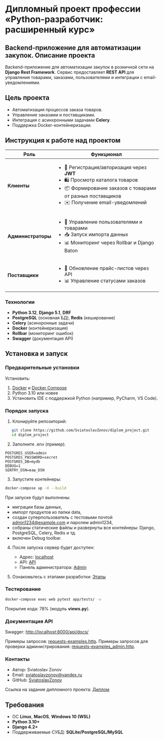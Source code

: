 
# Дипломный проект профессии «Python-разработчик: расширенный курс»

## Backend-приложение для автоматизации закупок. Описание проекта
Backend-приложение для автоматизации закупок в розничной сети на **Django Rest Framework**. Сервис предоставляет **REST API** для управления товарами, заказами, пользователями и интеграции с email-уведомлениями.

## Цель проекта
- Автоматизация процессов заказа товаров.
- Управление заказами и поставщиками.
- Интеграция с асинхронными задачами **Celery**.
- Поддержка Docker-контейнеризации.

## Инструкция к работе над проектом

| Роль          | Функционал                                                                                     |
|---------------|------------------------------------------------------------------------------------------------|
| **Клиенты**   | <ul><li>🔐 Регистрация/авторизация через **JWT**</li><li>🛍️ Просмотр каталога товаров</li><li>📦 Формирование заказов с товарами от разных поставщиков</li><li>✉️ Получение email-уведомлений</li></ul> |
| **Администраторы** | <ul><li>👥 Управление пользователями и товарами</li><li>📥 Запуск импорта данных</li><li>📊 Мониторинг через Rollbar и Django Baton</li></ul> |
| **Поставщики** | <ul><li>🔄 Обновление прайс-листов через API</li><li>📊 Управление статусами заказов</li></ul> |

### Технологии
- **Python 3.12**, **Django 5.1**, **DRF**
- **PostgreSQL** (основная БД), **Redis** (кеширование)
- **Celery** (асинхронные задачи)
- **Docker** (контейнеризация)
- **Rollbar** (мониторинг ошибок)
- **Swagger** (документация API)

## Установка и запуск
### Предварительные установки
Установить:
1. [Docker](https://www.docker.com/) и [Docker Compose](https://docs.docker.com/compose/install/)
2. Python 3.10 или новее
3. Установить IDE с поддержкой Python (например, PyCharm, VS Code).

### Порядок запуска

1. Клонируйте репозиторий:
```bash
   git clone https://github.com/SviatoslavZonov/diplom_project.git
   cd diplom_project
```

2. Заполните .env (пример).

```.env
POSTGRES_USER=admin
POSTGRES_PASSWORD=secret
POSTGRES_DB=mydb
DEBUG=1
SENTRY_DSN=ваш_DSN
```
3. Запустите контейнеры:
```bash
docker-compose up -d --build
```

 При запуске будут выполнены:
  - миграции базы данных,
  - импорт продуктов из папки data,
  - создан суперпользователь с тестовыми почтой admin1234@example.com и паролем admin1234,
  - собраны статические файлы и развернуты все контейнеры: Django, PostgreSQL, Celery, Redis и тд.
  - включен Debug toolbar.

4. После запуска сервер будет доступен:
   - Адрес: [localhost](http://localhost:8000)
   - API: [API](http://localhost:8000/api/)
   - Панель администратора: [Admin](http://localhost:8000/admin/)
   
5. Ознакомьтесь с этапами разработки: [Этапы](https://github.com/SviatoslavZonov/diplom_project/blob/main/DEVELOPMENT_STAGES.md)

### Тестирование
```bash
docker-compose exec web pytest app/tests/ -v
```
Покрытие кода: 78% (модуль **views.py**).

### Документация API
Swagger: [http://localhost:8000/api/docs/](http://localhost:8000/api/docs/)

Примеры запросов: [requests-examples.http](https://github.com/SviatoslavZonov/diplom_project/blob/main/app/requests-examples.http).
Примеры запросов для проверки администрирования: [requests-examples_admin.http](https://github.com/SviatoslavZonov/diplom_project/blob/main/app/requests-examples_admin.http).

### Контакты
- Автор: Sviatoslav Zonov
- Email: sviatoslavzonov@yandex.ru
- GitHub: [SviatoslavZonov](https://github.com/SviatoslavZonov)

Ссылка на задание дипломного проекта: [Диплом](https://github.com/netology-code/python-final-diplom)

## Требования
- ОС **Linux**, **MacOS**, **Windows 10 (WSL)**
- **Python 3.10+**
- **Django 4.2+**
- Поддерживаемые СУБД: **SQLite/PostgreSQL/MySQL**
